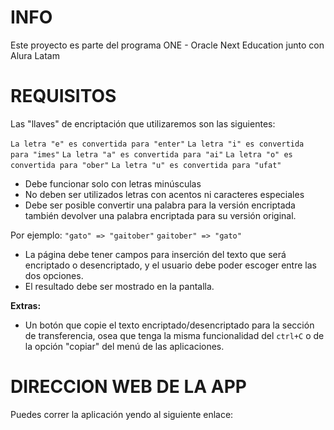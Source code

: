 INFO
=====
Este proyecto es parte del programa ONE - Oracle Next Education junto con Alura Latam

REQUISITOS
==========
Las "llaves" de encriptación que utilizaremos son las siguientes:

`La letra "e" es convertida para "enter"`
`La letra "i" es convertida para "imes"`
`La letra "a" es convertida para "ai"`
`La letra "o" es convertida para "ober"`
`La letra "u" es convertida para "ufat"`

- Debe funcionar solo con letras minúsculas
- No deben ser utilizados letras con acentos ni caracteres especiales
- Debe ser posible convertir una palabra para la versión encriptada también devolver una palabra encriptada para su versión original. 

Por ejemplo:
`"gato" => "gaitober"`
`gaitober" => "gato"`

- La página debe tener campos para 
inserción del texto que será encriptado o desencriptado, y el usuario debe poder escoger entre las dos opciones.
- El resultado debe ser mostrado en la pantalla.

**Extras:**
- Un botón que copie el texto encriptado/desencriptado para la sección de transferencia, osea que tenga la misma funcionalidad del `ctrl+C` o de la opción "copiar" del menú de las aplicaciones.

DIRECCION WEB DE LA APP
========================
Puedes correr la aplicación yendo al siguiente enlace:
